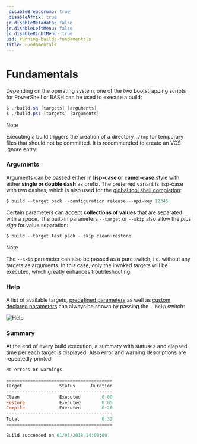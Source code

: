 ```yaml
---
_disableBreadcrumb: true
_disableAffix: true
jr.disableMetadata: false
jr.disableLeftMenu: false
jr.disableRightMenu: true
uid: running-builds-fundamentals
title: Fundamentals
---
```


# Fundamentals

Depending on the operating system, one of the two bootstrapping scripts for PowerShell or BASH can be used to execute a build:

```powershell
$ ./build.sh [targets] [arguments]
$ ./build.ps1 [targets] [arguments]
```

> [!Note]
> Executing a build triggers the creation of a directory `./tmp` for temporary files that should not be committed. It is recommended to create an VCS ignore entry.

### Arguments

Arguments can be passed either in **lisp-case or camel-case** style with either **single or double dash** as prefix. The preferred variant is lisp-case with two dashes, which is also used for the [global tool shell completion]():

```powershell
$ build --target pack --configuration release --api-key 12345
```

Certain parameters can accept **collections of values** that are separated with a _space_. The built-in parameters `--target` or `--skip` also allow the _plus sign_ for value separation:

```powershell
$ build --target test pack --skip clean+restore
```

> [!Note]
> The `--skip` parameter can also be passed as a pure switch, i.e. without any targets as arguments. In this case, only the invoked targets will be executed, which greatly enhances troubleshooting.

### Help

A list of available targets, [predefined parameters](authoring-builds-predefined-parameters) as well as [custom declared parameters](authoring-builds-parameter-declaration) can always be shown by passing the `--help` switch:

![Help](~/images/help.png)

### Summary

At the end of every build execution, a summary with statuses and elapsed time per each target is displayed. Also error and warning descriptions are repeatedly printed:

```powershell
No errors or warnings.

========================================
Target              Status      Duration
----------------------------------------
Clean               Executed        0:00
Restore             Executed        0:05
Compile             Executed        0:26
----------------------------------------
Total                               0:32
========================================

Build succeeded on 01/01/2018 14:00:00.
```
